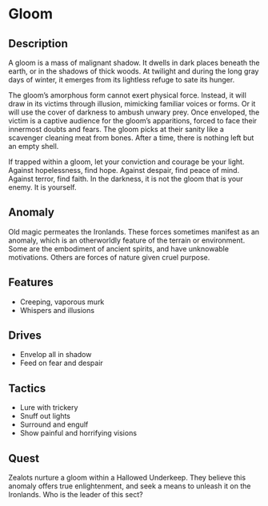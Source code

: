 # Gloom

## Description
A gloom is a mass of malignant shadow. It dwells in dark places beneath the earth, or in the shadows of thick woods. At twilight and during the long gray days of winter, it emerges from its lightless refuge to sate its hunger.

The gloom’s amorphous form cannot exert physical force. Instead, it will draw in its victims through illusion, mimicking familiar voices or forms. Or it will use the cover of darkness to ambush unwary prey. Once enveloped, the victim is a captive audience for the gloom’s apparitions, forced to face their innermost doubts and fears. The gloom picks at their sanity like a scavenger cleaning meat from bones. After a time, there is nothing left but an empty shell.

If trapped within a gloom, let your conviction and courage be your light. Against hopelessness, find hope. Against despair, find peace of mind. Against terror, find faith. In the darkness, it is not the gloom that is your enemy. It is yourself.

## Anomaly
Old magic permeates the Ironlands. These forces sometimes manifest as an anomaly, which is an otherworldly feature of the terrain or environment. Some are the embodiment of ancient spirits, and have unknowable motivations. Others are forces of nature given cruel purpose.

## Features
 - Creeping, vaporous murk
 - Whispers and illusions

## Drives
 - Envelop all in shadow
 - Feed on fear and despair

## Tactics
 - Lure with trickery
 - Snuff out lights
 - Surround and engulf
 - Show painful and horrifying visions

## Quest
Zealots nurture a gloom within a Hallowed Underkeep. They believe this anomaly offers true enlightenment, and seek a means to unleash it on the Ironlands. Who is the leader of this sect?



